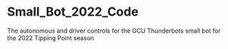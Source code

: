 # Small_Bot_2022_Code
The autonomous and driver controls for the GCU Thunderbots small bot for the 2022 Tipping Point season
